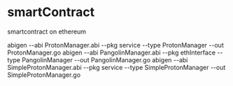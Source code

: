 # smartContract
smartcontract on ethereum



abigen --abi ProtonManager.abi --pkg service --type ProtonManager --out ProtonManager.go
abigen --abi PangolinManager.abi --pkg ethInterface --type PangolinManager --out PangolinManager.go
abigen --abi SimpleProtonManager.abi --pkg service --type SimpleProtonManager --out SimpleProtonManager.go